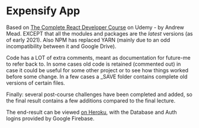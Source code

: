 # Expensify App

Based on [The Complete React Developer Course](https://www.udemy.com/course/react-2nd-edition/) on Udemy - by Andrew Mead. EXCEPT that all the modules and packages
are the _latest_ versions (as of early 2021). Also NPM has replaced YARN (mainly due to an odd incompatibility between it and Google Drive).

Code has a LOT of extra comments, meant as documentation for future-me to refer back to. In some cases old code is retained (commented out) in case it could be useful for some other project or to see how things worked before some change. In a few cases a \_SAVE folder contains complete old versions of certain files.

Finally: several post-course challenges have been completed and added, so the final result contains a few additions compared to the final lecture.

The end-result can be viewed [on Heroku](https://sansbacher-expensify-app.herokuapp.com/), with the Database and Auth logins provided by Google Firebase.
